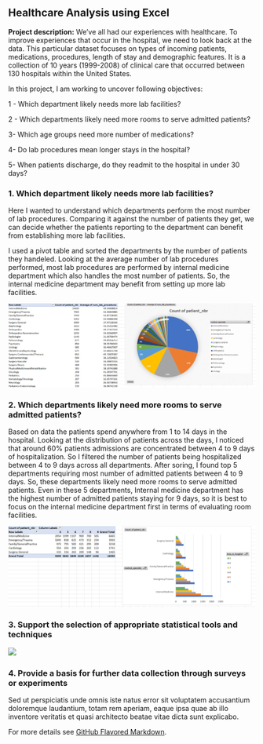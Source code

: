 ## Healthcare Analysis using Excel

**Project description:** 
We’ve all had our experiences with healthcare. To improve experiences that occur in the hospital, we need to look back at the data. This particular dataset focuses on types of incoming patients, medications, procedures, length of stay and demographic features. It is a collection of 10 years (1999-2008) of clinical care that occurred between 130 hospitals within the United States. 

In this project, I am working to uncover following objectives:

1 - Which department likely needs more lab facilities?

2 - Which departments likely need more rooms to serve admitted patients?

3-  Which age groups need more number of medications?

4-  Do lab procedures mean longer stays in the hospital?

5-  When patients discharge, do they readmit to the hospital in under 30 days?


### 1. Which department likely needs more lab facilities?

Here I wanted to understand which departments perform the most number of lab procedures. Comparing it against the number of patients they get, we can 
decide whether the patients reporting to the department can benefit from establishing more lab facilities.

I used a pivot table and sorted the departments by the number of patients they handeled. Looking at the average number of lab procedures performed, most lab procedures are performed by internal medicine department which also handles the most number of patients. So, the internal medicine department may benefit from setting up more lab 
facilities.

<img src="images/Screenshot 2023-01-27 110122.png"/>

### 2. Which departments likely need more rooms to serve admitted patients?

Based on data the patients spend anywhere from 1 to 14 days in the hospital. Looking at the distribution of patients across the days, I noticed that around 60% patients admissions are concentrated between 4 to 9 days of hospitalization. So I filtered the number of patients being hospitalized between 4 to 9 days across all departments. After soring, I found top 5 departments requiring most number of admitted patients between 4 to 9 days. So, these departments likely need more rooms to serve admitted patients.
Even in these 5 departments, Internal medicine department has the highest number of admitted patients staying for 9 days, so it is best to focus on the internal medicine department first in terms of evaluating room facilities.

<img src="images/Screenshot 2023-01-27 125946.png"/>

### 3. Support the selection of appropriate statistical tools and techniques

<img src="images/dummy_thumbnail.jpg?raw=true"/>

### 4. Provide a basis for further data collection through surveys or experiments

Sed ut perspiciatis unde omnis iste natus error sit voluptatem accusantium doloremque laudantium, totam rem aperiam, eaque ipsa quae ab illo inventore veritatis et quasi architecto beatae vitae dicta sunt explicabo. 

For more details see [GitHub Flavored Markdown](https://guides.github.com/features/mastering-markdown/).

